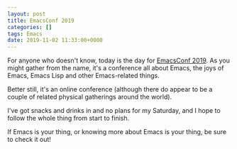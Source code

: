 ```yaml
---
layout: post
title: EmacsConf 2019
categories: []
tags: Emacs
date: 2019-11-02 11:33:00+0000
---
```


For anyone who doesn't know, today is the day for [EmacsConf
2019](https://emacsconf.org/2019/). As you might gather from the name, it's
a conference all about Emacs, the joys of Emacs, Emacs Lisp and other
Emacs-related things.

Better still, it's an online conference (although there do appear to be a
couple of related physical gatherings around the world).

I've got snacks and drinks in and no plans for my Saturday, and I hope to
follow the whole thing from start to finish.

If Emacs is your thing, or knowing more about Emacs is your thing, be sure
to check it out!

[//]: # (2019-11-02-emacsconf-2019.md ends here)
